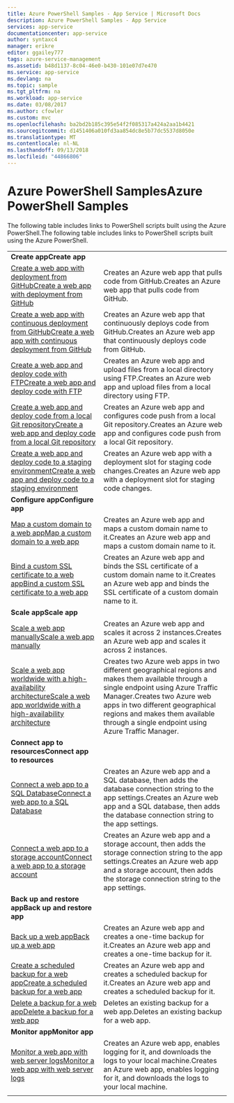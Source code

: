 ```yaml
---
title: Azure PowerShell Samples - App Service | Microsoft Docs
description: Azure PowerShell Samples - App Service
services: app-service
documentationcenter: app-service
author: syntaxc4
manager: erikre
editor: ggailey777
tags: azure-service-management
ms.assetid: b48d1137-8c04-46e0-b430-101e07d7e470
ms.service: app-service
ms.devlang: na
ms.topic: sample
ms.tgt_pltfrm: na
ms.workload: app-service
ms.date: 03/08/2017
ms.author: cfowler
ms.custom: mvc
ms.openlocfilehash: ba2bd2b185c395e54f2f085317a424a2aa1b4421
ms.sourcegitcommit: d1451406a010fd3aa854dc8e5b77dc5537d8050e
ms.translationtype: MT
ms.contentlocale: nl-NL
ms.lasthandoff: 09/13/2018
ms.locfileid: "44866806"
---
```

# <a name="azure-powershell-samples"></a><span data-ttu-id="1a223-103">Azure PowerShell Samples</span><span class="sxs-lookup"><span data-stu-id="1a223-103">Azure PowerShell Samples</span></span>

<span data-ttu-id="1a223-104">The following table includes links to PowerShell scripts built using the Azure PowerShell.</span><span class="sxs-lookup"><span data-stu-id="1a223-104">The following table includes links to PowerShell scripts built using the Azure PowerShell.</span></span>

| | |
|-|-|
|<span data-ttu-id="1a223-105">**Create app**</span><span class="sxs-lookup"><span data-stu-id="1a223-105">**Create app**</span></span>||
| [<span data-ttu-id="1a223-106">Create a web app with deployment from GitHub</span><span class="sxs-lookup"><span data-stu-id="1a223-106">Create a web app with deployment from GitHub</span></span>](./scripts/app-service-powershell-deploy-github.md?toc=%2fpowershell%2fmodule%2ftoc.json)| <span data-ttu-id="1a223-107">Creates an Azure web app that pulls code from GitHub.</span><span class="sxs-lookup"><span data-stu-id="1a223-107">Creates an Azure web app that pulls code from GitHub.</span></span> |
| [<span data-ttu-id="1a223-108">Create a web app with continuous deployment from GitHub</span><span class="sxs-lookup"><span data-stu-id="1a223-108">Create a web app with continuous deployment from GitHub</span></span>](./scripts/app-service-powershell-continuous-deployment-github.md?toc=%2fpowershell%2fmodule%2ftoc.json)| <span data-ttu-id="1a223-109">Creates an Azure web app that continuously deploys code from GitHub.</span><span class="sxs-lookup"><span data-stu-id="1a223-109">Creates an Azure web app that continuously deploys code from GitHub.</span></span> |
| [<span data-ttu-id="1a223-110">Create a web app and deploy code with FTP</span><span class="sxs-lookup"><span data-stu-id="1a223-110">Create a web app and deploy code with FTP</span></span>](./scripts/app-service-powershell-deploy-ftp.md?toc=%2fpowershell%2fmodule%2ftoc.json) | <span data-ttu-id="1a223-111">Creates an Azure web app and upload files from a local directory using FTP.</span><span class="sxs-lookup"><span data-stu-id="1a223-111">Creates an Azure web app and upload files from a local directory using FTP.</span></span> |
| [<span data-ttu-id="1a223-112">Create a web app and deploy code from a local Git repository</span><span class="sxs-lookup"><span data-stu-id="1a223-112">Create a web app and deploy code from a local Git repository</span></span>](./scripts/app-service-powershell-deploy-local-git.md?toc=%2fpowershell%2fmodule%2ftoc.json) | <span data-ttu-id="1a223-113">Creates an Azure web app and configures code push from a local Git repository.</span><span class="sxs-lookup"><span data-stu-id="1a223-113">Creates an Azure web app and configures code push from a local Git repository.</span></span> |
| [<span data-ttu-id="1a223-114">Create a web app and deploy code to a staging environment</span><span class="sxs-lookup"><span data-stu-id="1a223-114">Create a web app and deploy code to a staging environment</span></span>](./scripts/app-service-powershell-deploy-staging-environment.md?toc=%2fpowershell%2fmodule%2ftoc.json) | <span data-ttu-id="1a223-115">Creates an Azure web app with a deployment slot for staging code changes.</span><span class="sxs-lookup"><span data-stu-id="1a223-115">Creates an Azure web app with a deployment slot for staging code changes.</span></span> |
|<span data-ttu-id="1a223-116">**Configure app**</span><span class="sxs-lookup"><span data-stu-id="1a223-116">**Configure app**</span></span>||
| [<span data-ttu-id="1a223-117">Map a custom domain to a web app</span><span class="sxs-lookup"><span data-stu-id="1a223-117">Map a custom domain to a web app</span></span>](./scripts/app-service-powershell-configure-custom-domain.md?toc=%2fpowershell%2fmodule%2ftoc.json)| <span data-ttu-id="1a223-118">Creates an Azure web app and maps a custom domain name to it.</span><span class="sxs-lookup"><span data-stu-id="1a223-118">Creates an Azure web app and maps a custom domain name to it.</span></span> |
| [<span data-ttu-id="1a223-119">Bind a custom SSL certificate to a web app</span><span class="sxs-lookup"><span data-stu-id="1a223-119">Bind a custom SSL certificate to a web app</span></span>](./scripts/app-service-powershell-configure-ssl-certificate.md?toc=%2fpowershell%2fmodule%2ftoc.json)| <span data-ttu-id="1a223-120">Creates an Azure web app and binds the SSL certificate of a custom domain name to it.</span><span class="sxs-lookup"><span data-stu-id="1a223-120">Creates an Azure web app and binds the SSL certificate of a custom domain name to it.</span></span> |
|<span data-ttu-id="1a223-121">**Scale app**</span><span class="sxs-lookup"><span data-stu-id="1a223-121">**Scale app**</span></span>||
| [<span data-ttu-id="1a223-122">Scale a web app manually</span><span class="sxs-lookup"><span data-stu-id="1a223-122">Scale a web app manually</span></span>](./scripts/app-service-powershell-scale-manual.md?toc=%2fpowershell%2fmodule%2ftoc.json) | <span data-ttu-id="1a223-123">Creates an Azure web app and scales it across 2 instances.</span><span class="sxs-lookup"><span data-stu-id="1a223-123">Creates an Azure web app and scales it across 2 instances.</span></span> |
| [<span data-ttu-id="1a223-124">Scale a web app worldwide with a high-availability architecture</span><span class="sxs-lookup"><span data-stu-id="1a223-124">Scale a web app worldwide with a high-availability architecture</span></span>](./scripts/app-service-powershell-scale-high-availability.md?toc=%2fpowershell%2fmodule%2ftoc.json) | <span data-ttu-id="1a223-125">Creates two Azure web apps in two different geographical regions and makes them available through a single endpoint using Azure Traffic Manager.</span><span class="sxs-lookup"><span data-stu-id="1a223-125">Creates two Azure web apps in two different geographical regions and makes them available through a single endpoint using Azure Traffic Manager.</span></span> |
|<span data-ttu-id="1a223-126">**Connect app to resources**</span><span class="sxs-lookup"><span data-stu-id="1a223-126">**Connect app to resources**</span></span>||
| [<span data-ttu-id="1a223-127">Connect a web app to a SQL Database</span><span class="sxs-lookup"><span data-stu-id="1a223-127">Connect a web app to a SQL Database</span></span>](./scripts/app-service-powershell-connect-to-sql.md?toc=%2fpowershell%2fmodule%2ftoc.json)| <span data-ttu-id="1a223-128">Creates an Azure web app and a SQL database, then adds the database connection string to the app settings.</span><span class="sxs-lookup"><span data-stu-id="1a223-128">Creates an Azure web app and a SQL database, then adds the database connection string to the app settings.</span></span> |
| [<span data-ttu-id="1a223-129">Connect a web app to a storage account</span><span class="sxs-lookup"><span data-stu-id="1a223-129">Connect a web app to a storage account</span></span>](./scripts/app-service-powershell-connect-to-storage.md?toc=%2fpowershell%2fmodule%2ftoc.json)| <span data-ttu-id="1a223-130">Creates an Azure web app and a storage account, then adds the storage connection string to the app settings.</span><span class="sxs-lookup"><span data-stu-id="1a223-130">Creates an Azure web app and a storage account, then adds the storage connection string to the app settings.</span></span> |
|<span data-ttu-id="1a223-131">**Back up and restore app**</span><span class="sxs-lookup"><span data-stu-id="1a223-131">**Back up and restore app**</span></span>||
| [<span data-ttu-id="1a223-132">Back up a web app</span><span class="sxs-lookup"><span data-stu-id="1a223-132">Back up a web app</span></span>](./scripts/app-service-powershell-backup-onetime.md?toc=%2fpowershell%2fmodule%2ftoc.json) | <span data-ttu-id="1a223-133">Creates an Azure web app and creates a one-time backup for it.</span><span class="sxs-lookup"><span data-stu-id="1a223-133">Creates an Azure web app and creates a one-time backup for it.</span></span> |
| [<span data-ttu-id="1a223-134">Create a scheduled backup for a web app</span><span class="sxs-lookup"><span data-stu-id="1a223-134">Create a scheduled backup for a web app</span></span>](./scripts/app-service-powershell-backup-scheduled.md?toc=%2fpowershell%2fmodule%2ftoc.json) | <span data-ttu-id="1a223-135">Creates an Azure web app and creates a scheduled backup for it.</span><span class="sxs-lookup"><span data-stu-id="1a223-135">Creates an Azure web app and creates a scheduled backup for it.</span></span> |
| [<span data-ttu-id="1a223-136">Delete a backup for a web app</span><span class="sxs-lookup"><span data-stu-id="1a223-136">Delete a backup for a web app</span></span>](./scripts/app-service-powershell-backup-delete.md?toc=%2fpowershell%2fmodule%2ftoc.json) | <span data-ttu-id="1a223-137">Deletes an existing backup for a web app.</span><span class="sxs-lookup"><span data-stu-id="1a223-137">Deletes an existing backup for a web app.</span></span> |
|<span data-ttu-id="1a223-138">**Monitor app**</span><span class="sxs-lookup"><span data-stu-id="1a223-138">**Monitor app**</span></span>||
| [<span data-ttu-id="1a223-139">Monitor a web app with web server logs</span><span class="sxs-lookup"><span data-stu-id="1a223-139">Monitor a web app with web server logs</span></span>](./scripts/app-service-powershell-monitor.md?toc=%2fpowershell%2fmodule%2ftoc.json) | <span data-ttu-id="1a223-140">Creates an Azure web app, enables logging for it, and downloads the logs to your local machine.</span><span class="sxs-lookup"><span data-stu-id="1a223-140">Creates an Azure web app, enables logging for it, and downloads the logs to your local machine.</span></span> |
| | |
